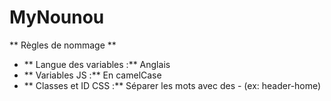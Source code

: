 # MyNounou
** Règles de nommage **
* ** Langue des variables :** Anglais
* ** Variables JS :** En camelCase
* ** Classes et ID CSS :** Séparer les mots avec des - (ex: header-home)
